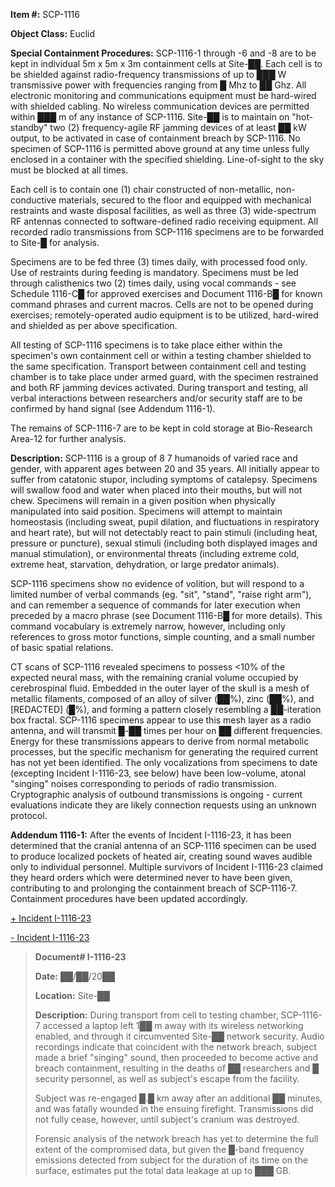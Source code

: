 **Item #:** SCP-1116

**Object Class:** Euclid

**Special Containment Procedures:** SCP-1116-1 through -6 and -8 are to be kept in individual 5m x 5m x 3m containment cells at Site-██. Each cell is to be shielded against radio-frequency transmissions of up to ███ W transmissive power with frequencies ranging from █ Mhz to ██ Ghz. All electronic monitoring and communications equipment must be hard-wired with shielded cabling. No wireless communication devices are permitted within ███ m of any instance of SCP-1116. Site-██ is to maintain on "hot-standby" two (2) frequency-agile RF jamming devices of at least ██ kW output, to be activated in case of containment breach by SCP-1116. No specimen of SCP-1116 is permitted above ground at any time unless fully enclosed in a container with the specified shielding. Line-of-sight to the sky must be blocked at all times.

Each cell is to contain one (1) chair constructed of non-metallic, non-conductive materials, secured to the floor and equipped with mechanical restraints and waste disposal facilities, as well as three (3) wide-spectrum RF antennas connected to software-defined radio receiving equipment. All recorded radio transmissions from SCP-1116 specimens are to be forwarded to Site-█ for analysis.

Specimens are to be fed three (3) times daily, with processed food only. Use of restraints during feeding is mandatory. Specimens must be led through calisthenics two (2) times daily, using vocal commands - see Schedule 1116-C█ for approved exercises and Document 1116-B█ for known command phrases and current macros. Cells are not to be opened during exercises; remotely-operated audio equipment is to be utilized, hard-wired and shielded as per above specification.

All testing of SCP-1116 specimens is to take place either within the specimen's own containment cell or within a testing chamber shielded to the same specification. Transport between containment cell and testing chamber is to take place under armed guard, with the specimen restrained and both RF jamming devices activated. During transport and testing, all verbal interactions between researchers and/or security staff are to be confirmed by hand signal (see Addendum 1116-1).

The remains of SCP-1116-7 are to be kept in cold storage at Bio-Research Area-12 for further analysis.

**Description:** SCP-1116 is a group of 8 7 humanoids of varied race and gender, with apparent ages between 20 and 35 years. All initially appear to suffer from catatonic stupor, including symptoms of catalepsy. Specimens will swallow food and water when placed into their mouths, but will not chew. Specimens will remain in a given position when physically manipulated into said position. Specimens will attempt to maintain homeostasis (including sweat, pupil dilation, and fluctuations in respiratory and heart rate), but will not detectably react to pain stimuli (including heat, pressure or puncture), sexual stimuli (including both displayed images and manual stimulation), or environmental threats (including extreme cold, extreme heat, starvation, dehydration, or large predator animals).

SCP-1116 specimens show no evidence of volition, but will respond to a limited number of verbal commands (eg. "sit", "stand", "raise right arm"), and can remember a sequence of commands for later execution when preceded by a macro phrase (see Document 1116-B█ for more details). This command vocabulary is extremely narrow, however, including only references to gross motor functions, simple counting, and a small number of basic spatial relations.

CT scans of SCP-1116 revealed specimens to possess <10% of the expected neural mass, with the remaining cranial volume occupied by cerebrospinal fluid. Embedded in the outer layer of the skull is a mesh of metallic filaments, composed of an alloy of silver (██%), zinc (██%), and \[REDACTED\] (█%), and forming a pattern closely resembling a ██-iteration box fractal. SCP-1116 specimens appear to use this mesh layer as a radio antenna, and will transmit █-██ times per hour on ██ different frequencies. Energy for these transmissions appears to derive from normal metabolic processes, but the specific mechanism for generating the required current has not yet been identified. The only vocalizations from specimens to date (excepting Incident I-1116-23, see below) have been low-volume, atonal "singing" noises corresponding to periods of radio transmission. Cryptographic analysis of outbound transmissions is ongoing - current evaluations indicate they are likely connection requests using an unknown protocol.

**Addendum 1116-1:** After the events of Incident I-1116-23, it has been determined that the cranial antenna of an SCP-1116 specimen can be used to produce localized pockets of heated air, creating sound waves audible only to individual personnel. Multiple survivors of Incident I-1116-23 claimed they heard orders which were determined never to have been given, contributing to and prolonging the containment breach of SCP-1116-7. Containment procedures have been updated accordingly.

[+ Incident I-1116-23](javascript:;)

[\- Incident I-1116-23](javascript:;)

> **Document# I-1116-23**
> 
> **Date:** ██/██/20██
> 
> **Location:** Site-██
> 
> **Description:** During transport from cell to testing chamber, SCP-1116-7 accessed a laptop left 1██ m away with its wireless networking enabled, and through it circumvented Site-██ network security. Audio recordings indicate that coincident with the network breach, subject made a brief "singing" sound, then proceeded to become active and breach containment, resulting in the deaths of ██ researchers and █ security personnel, as well as subject's escape from the facility.
> 
> Subject was re-engaged █.█ km away after an additional ██ minutes, and was fatally wounded in the ensuing firefight. Transmissions did not fully cease, however, until subject's cranium was destroyed.
> 
> Forensic analysis of the network breach has yet to determine the full extent of the compromised data, but given the █-band frequency emissions detected from subject for the duration of its time on the surface, estimates put the total data leakage at up to ███ GB.
